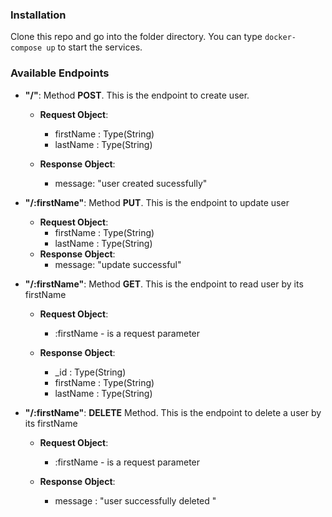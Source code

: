 
### Installation
Clone this repo and go into the folder directory. You can type `docker-compose up` to start the services.
### Available Endpoints
* **"/"**: Method **POST**. This is the endpoint to create user.
	* **Request Object**:
		* firstName : Type(String)
		* lastName : Type(String)

	* **Response Object**:
		* message: "user created sucessfully"


* **"/:firstName"**: Method **PUT**. This is the endpoint to update user
	* **Request Object**:
		* firstName : Type(String)
		* lastName : Type(String)
	* **Response Object**:
		* message: "update successful"

* **"/:firstName"**: Method **GET**. This is the endpoint to read user by its firstName
	* **Request Object**:
		* :firstName - is a request parameter

	* **Response Object**:
		* _id : Type(String)
		* firstName : Type(String)
		* lastName : Type(String)

* **"/:firstName"**:  **DELETE** Method. This is the endpoint to delete a user by its firstName
	 * **Request Object**:
		 * :firstName - is a request parameter

	* **Response Object**:
		* message : "user successfully deleted "

